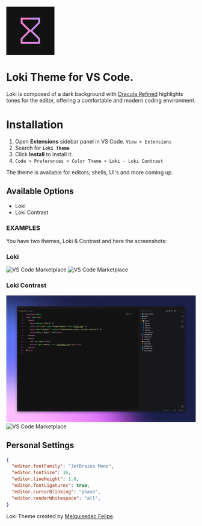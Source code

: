 ![loki-theme](./logo/theme-icon.png)

# Loki Theme for VS Code.

Loki is composed of a dark background with [Dracula Refined](https://github.com/mathcale/dracula-theme-refined) highlights tones for the editor, offering a comfortable and modern coding environment.

# Installation

1. Open **Extensions** sidebar panel in VS Code. `View > Extensions`
2. Search for **`Loki Theme`**
3. Click **Install** to install it.
4. `Code > Preferences > Color Theme > Loki - Loki Contrast`

The theme is available for editors; shells, UI's and more coming up.

## Available Options
- Loki
- Loki Contrast

### EXAMPLES

You have two themes, Loki &amp; Contrast and here the screenshots:

### Loki

![VS Code Marketplace](./screenshots/screenshot-tsx.png)
![VS Code Marketplace](./screenshots/screenshot-css.png)

### Loki Contrast

![VS Code Marketplace](./screenshots/screenshot-html.png)
![VS Code Marketplace](./screenshots/screenshot-package.png)

## Personal Settings

```json
{
  "editor.fontFamily": "JetBrains Mono",
  "editor.fontSize": 16,
  "editor.lineHeight": 1.8,
  "editor.fontLigatures": true,
  "editor.cursorBlinking": "phase",
  "editor.renderWhitespace": "all",
}
```

Loki Theme created by [Melquisedec Felipe](https://github.com/melquisedecfelipe).

